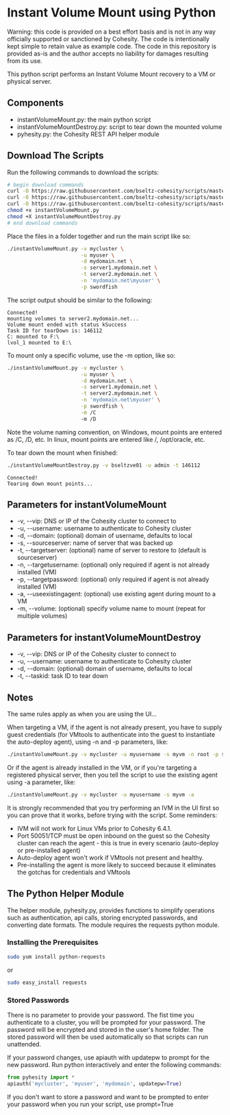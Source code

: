 # Instant Volume Mount using Python

Warning: this code is provided on a best effort basis and is not in any way officially supported or sanctioned by Cohesity. The code is intentionally kept simple to retain value as example code. The code in this repository is provided as-is and the author accepts no liability for damages resulting from its use.

This python script performs an Instant Volume Mount recovery to a VM or physical server.

## Components

* instantVolumeMount.py: the main python script
* instantVolumeMountDestroy.py: script to tear down the mounted volume
* pyhesity.py: the Cohesity REST API helper module

## Download The Scripts

Run the following commands to download the scripts:

```bash
# begin download commands
curl -O https://raw.githubusercontent.com/bseltz-cohesity/scripts/master/python/instantVolumeMount/instantVolumeMount.py
curl -O https://raw.githubusercontent.com/bseltz-cohesity/scripts/master/python/instantVolumeMount/instantVolumeMountDestroy.py
curl -O https://raw.githubusercontent.com/bseltz-cohesity/scripts/master/python/pyhesity.py
chmod +x instantVolumeMount.py
chmod +X instantVolumeMountDestroy.py
# end download commands
```

Place the files in a folder together and run the main script like so:

```bash
./instantVolumeMount.py -v mycluster \
                        -u myuser \
                        -d mydomain.net \
                        -s server1.mydomain.net \
                        -t server2.mydomain.net \
                        -n 'mydomain.net\myuser' \
                        -p swordfish
```

The script output should be similar to the following:

```text
Connected!
mounting volumes to server2.mydomain.net...
Volume mount ended with status kSuccess
Task ID for tearDown is: 146112
C: mounted to F:\
lvol_1 mounted to E:\
```

To mount only a specific volume, use the -m option, like so:

```bash
./instantVolumeMount.py -v mycluster \
                        -u myuser \
                        -d mydomain.net \
                        -s server1.mydomain.net \
                        -t server2.mydomain.net \
                        -n 'mydomain.net\myuser' \
                        -p swordfish \
                        -m /C
                        -m /D
```

Note the volume naming convention, on Windows, mount points are entered as /C, /D, etc. In linux, mount points are entered like /, /opt/oracle, etc.

To tear down the mount when finished:

```bash
./instantVolumeMountDestroy.py -v bseltzve01 -u admin -t 146112
```

```text
Connected!
Tearing down mount points...
```

## Parameters for instantVolumeMount

* -v, --vip: DNS or IP of the Cohesity cluster to connect to
* -u, --username: username to authenticate to Cohesity cluster
* -d, --domain: (optional) domain of username, defaults to local
* -s, --sourceserver: name of server that was backed up
* -t, --targetserver: (optional) name of server to restore to (default is sourceserver)
* -n, --targetusername: (optional) only required if agent is not already installed (VM)
* -p, --targetpassword: (optional) only required if agent is not already installed (VM)
* -a, --useexistingagent: (optional) use existing agent during mount to a VM
* -m, --volume: (optional) specify volume name to mount (repeat for multiple volumes)

## Parameters for instantVolumeMountDestroy

* -v, --vip: DNS or IP of the Cohesity cluster to connect to
* -u, --username: username to authenticate to Cohesity cluster
* -d, --domain: (optional) domain of username, defaults to local
* -t, --taskid: task ID to tear down

## Notes

The same rules apply as when you are using the UI...

When targeting a VM, if the agent is not already present, you have to supply guest credentials (for VMtools to authenticate into the guest to instantiate the auto-deploy agent), using -n and -p parameters, like:

```bash
./instantVolumeMount.py -v mycluster -u myusername -s myvm -n root -p swordfish
```

Or if the agent is already installed in the VM, or if you're targeting a registered physical server, then you tell the script to use the existing agent using -a parameter, like:

```bash
./instantVolumeMount.py -v mycluster -u myusername -s myvm -a
```

It is strongly recommended that you try performing an IVM in the UI first so you can prove that it works, before trying with the script. Some reminders:

* IVM will not work for Linux VMs prior to Cohesity 6.4.1.
* Port 50051/TCP must be open inbound on the guest so the Cohesity cluster can reach the agent - this is true in every scenario (auto-deploy or pre-installed agent)
* Auto-deploy agent won't work if VMtools not present and healthy.
* Pre-installing the agent is more likely to succeed because it eliminates the gotchas for credentials and VMtools

## The Python Helper Module

The helper module, pyhesity.py, provides functions to simplify operations such as authentication, api calls, storing encrypted passwords, and converting date formats. The module requires the requests python module.

### Installing the Prerequisites

```bash
sudo yum install python-requests
```

or

```bash
sudo easy_install requests
```

### Stored Passwords

There is no parameter to provide your password. The fist time you authenticate to a cluster, you will be prompted for your password. The password will be encrypted and stored in the user's home folder. The stored password will then be used automatically so that scripts can run unattended.

If your password changes, use apiauth with updatepw to prompt for the new password. Run python interactively and enter the following commands:

```python
from pyhesity import *
apiauth('mycluster', 'myuser', 'mydomain', updatepw=True)
```

If you don't want to store a password and want to be prompted to enter your password when you run your script, use prompt=True
